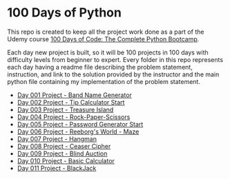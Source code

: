 # 100 Days of Python

This repo is created to keep all the project work done as a part of the Udemy course [100 Days of Code: The Complete Python Bootcamp](https://www.udemy.com/course/100-days-of-code/learn/lecture/18085749#overview).  

Each day new project is built, so it will be 100 projects in 100 days with difficulty levels from beginner to expert. Every folder in this repo represents each day having a readme file describing the problem statement, instruction, and link to the solution provided by the instructor and the main python file containing my implementation of the problem statement.

- [Day 001 Project - Band Name Generator](https://github.com/ashutosh-vaidya/100-Days-of-Python/tree/main/Day%20001%20Project-%20Band%20Name%20Generator)
- [Day 002 Project - Tip Calculator Start](https://github.com/ashutosh-vaidya/100-Days-of-Python/tree/main/Day%20002%20Project-%20Tip%20Calculator%20Start)
- [Day 003 Project - Treasure Island](https://github.com/ashutosh-vaidya/100-Days-of-Python/tree/main/Day%20003%20Project-%20Treasure%20Island)
- [Day 004 Project - Rock-Paper-Scissors](https://github.com/ashutosh-vaidya/100-Days-of-Python/tree/main/Day%20004%20Project%20-%20Rock-Paper-Scissors)
- [Day 005 Project - Password Generator Start](https://github.com/ashutosh-vaidya/100-Days-of-Python/tree/main/Day%20005%20Project%20-%20Password%20Generator%20Start)
- [Day 006 Project - Reeborg's World - Maze](https://github.com/ashutosh-vaidya/100-Days-of-Python/tree/main/Day%20006%20Project%20-%20Reeborg's%20World%20-%20Maze)
- [Day 007 Project - Hangman](https://github.com/ashutosh-vaidya/100-Days-of-Python/tree/main/Day%20007%20Project%20-%20Hangman)
- [Day 008 Project - Ceaser Cipher](https://github.com/ashutosh-vaidya/100-Days-of-Python/tree/main/Day%20008%20Project%20-%20Ceaser%20Cipher)
- [Day 009 Project - Blind Auction](https://github.com/ashutosh-vaidya/100-Days-of-Python/tree/main/Day%20009%20Project%20-%20Blind%20Auction)
- [Day 010 Project - Basic Calculator](https://github.com/ashutosh-vaidya/100-Days-of-Python/tree/main/Day%20010%20Project%20-%20Basic%20Calculator)
- [Day 011 Project - BlackJack](https://github.com/ashutosh-vaidya/100-Days-of-Python/tree/main/Day%20011%20Project%20-%20Blackjack)
